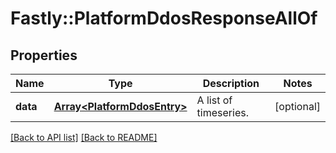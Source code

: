 # Fastly::PlatformDdosResponseAllOf

## Properties

| Name | Type | Description | Notes |
| ---- | ---- | ----------- | ----- |
| **data** | [**Array&lt;PlatformDdosEntry&gt;**](PlatformDdosEntry.md) | A list of timeseries. | [optional] |

[[Back to API list]](../../README.md#endpoints) [[Back to README]](../../README.md)

